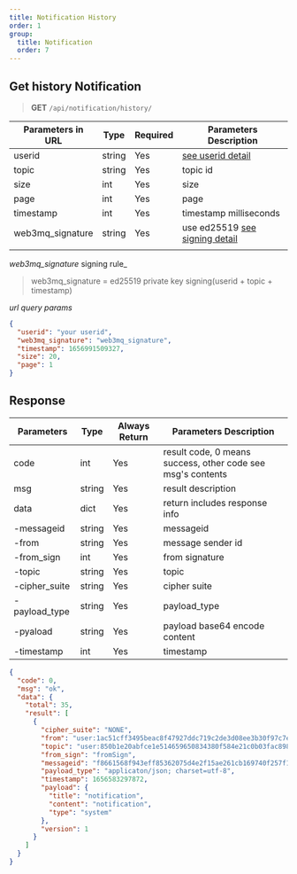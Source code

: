 ```yaml
---
title: Notification History
order: 1
group:
  title: Notification
  order: 7
---
```


## Get history Notification

> **GET** `/api/notification/history/`

| Parameters in URL | Type   | Required | Parameters Description                                                |
| ----------------- | ------ | -------- | --------------------------------------------------------------------- |
| userid            | string | Yes      | [see userid detail](/docs/Web3MQ-API/pubkey/Save_pubkey#generate-your-userid) |
| topic             | string | Yes      | topic id                                                              |
| size              | int    | Yes      | size                                                                  |
| page              | int    | Yes      | page                                                                  |
| timestamp         | int    | Yes      | timestamp milliseconds                                                |
| web3mq_signature         | string | Yes      | use ed25519 [see signing detail](/docs/Web3MQ-API/signature)                  |
|                   |

_web3mq_signature_ signing rule_

> web3mq_signature = ed25519 private key signing(userid + topic + timestamp)

_url query params_

```json
{
  "userid": "your userid",
  "web3mq_signature": "web3mq_signature",
  "timestamp": 1656991509327,
  "size": 20,
  "page": 1
}
```

## Response

| Parameters    | Type   | Always Return | Parameters Description                                                        |
| ------------- | ------ | ------------- | ----------------------------------------------------------------------------- |
| code          | int    | Yes           | result code, 0 means success, other code see msg's contents                   |
| msg           | string | Yes           | result description                                                            |
| data          | dict   | Yes           | return includes response info                                                 |
| -messageid    | string | Yes           | messageid                                                                     |
| -from         | string | Yes           | message sender id                                                             |
| -from_sign    | int    | Yes           | from signature                                                                |
| -topic        | string | Yes           | topic                                                                         |
| -cipher_suite | string | Yes           | cipher suite  |
| -payload_type | string | Yes           | payload_type  |
| -pyaload      | string | Yes           | payload base64 encode content                                                 |
| -timestamp    | int    | Yes           | timestamp                                                                     |

```json
{
  "code": 0,
  "msg": "ok",
  "data": {
    "total": 35,
    "result": [
      {
        "cipher_suite": "NONE",
        "from": "user:1ac51cff3495beac8f47927ddc719c2de3d08ee3b30f97c7ecd27b77",
        "topic": "user:850b1e20abfce1e514659650834380f584e21c0b03fac89847fa86c6",
        "from_sign": "fromSign",
        "messageid": "f8661568f943eff85362075d4e2f15ae261cb169740f257f1a743cdc",
        "payload_type": "applicaton/json; charset=utf-8",
        "timestamp": 1656583297872,
        "payload": {
          "title": "notification",
          "content": "notification",
          "type": "system"
        },
        "version": 1
      }
    ]
  }
}
```

